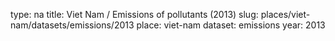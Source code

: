 type: na
title: Viet Nam / Emissions of pollutants (2013)
slug: places/viet-nam/datasets/emissions/2013
place: viet-nam
dataset: emissions
year: 2013
